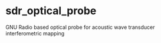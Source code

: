 # sdr_optical_probe
GNU Radio based optical probe for acoustic wave transducer interferometric mapping
